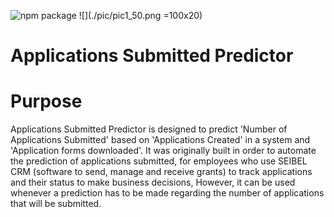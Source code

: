   ![npm package](https://wecarecanada.ca/wp-content/uploads/2019/07/application-form-icon-4.png=100x20) 
  ![](./pic/pic1_50.png =100x20)
 # Applications Submitted Predictor


# Purpose

Applications Submitted Predictor is designed to predict 'Number of Applications Submitted' based on 'Applications Created' in a system and  'Application forms downloaded'. It was originally built in order to automate the prediction of applications submitted, for employees who use SEIBEL CRM (software to send, manage and receive grants) to track applications and their status to make business decisions, However, it can be used whenever a prediction has to be made regarding the number of applications that will be submitted.
